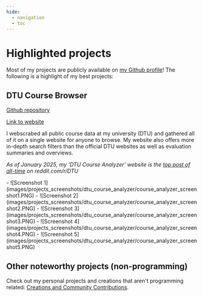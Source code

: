 ```yaml
---
hide:
  - navigation
  - toc
---
```


# Highlighted projects

Most of my projects are publicly available on [my Github profile](https://github.com/JonatanRasmussen)! The following is a highlight of my best projects:

## DTU Course Browser

[Github repository](https://github.com/JonatanRasmussen/dtu-course-browser)

[Link to website](https://dtucourseanalyzer.pythonanywhere.com/)

I webscrabed all public course data at my university (DTU) and gathered all of it on a single website for anyone to browse. My website also offers more in-depth search filters than the official DTU websites as well as evaluation summaries and overviews.

*As of January 2025, my 'DTU Course Analyzer' website is the [top post of all-time](https://www.reddit.com/r/DTU/top/?sort=top&t=all) on reddit.com/r/DTU*

<div class="grid cards" markdown>
- ![Screenshot 1](images/projects_screenshots/dtu_course_analyzer/course_analyzer_screenshot1.PNG)
- ![Screenshot 2](images/projects_screenshots/dtu_course_analyzer/course_analyzer_screenshot2.PNG)
- ![Screenshot 3](images/projects_screenshots/dtu_course_analyzer/course_analyzer_screenshot3.PNG)
- ![Screenshot 4](images/projects_screenshots/dtu_course_analyzer/course_analyzer_screenshot4.PNG)
- ![Screenshot 5](images/projects_screenshots/dtu_course_analyzer/course_analyzer_screenshot5.PNG)
</div>

## Other noteworthy projects (non-programming)

Check out my personal projects and creations that aren't programming related: [Creations and Community Contributions](projects_other.md).
